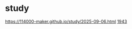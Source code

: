 # study
https://114000-maker.github.io/study/2025-09-06.html
[1943](https://114000-maker.github.io/study/2025-09-06_02.html)


